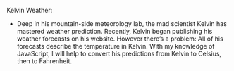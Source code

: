 Kelvin Weather:

- Deep in his mountain-side meteorology lab, the mad scientist Kelvin has mastered weather prediction. Recently, Kelvin began publishing his weather forecasts on his website. However there’s a problem: All of his forecasts describe the temperature in Kelvin. With my knowledge of JavaScript, I will help to convert his predictions from Kelvin to Celsius, then to Fahrenheit. 
